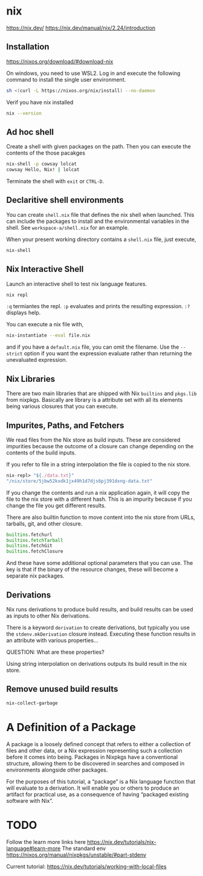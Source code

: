 # nix

<https://nix.dev/>
<https://nix.dev/manual/nix/2.24/introduction>

## Installation

<https://nixos.org/download/#download-nix>

On windows, you need to use WSL2. Log in and execute the following command to install the single user environment.

```bash
sh <(curl -L https://nixos.org/nix/install) --no-daemon
```

Verif you have nix installed

```bash
nix --version
```

## Ad hoc shell

Create a shell with given packages on the path. Then you can execute the contents of the those pacakges

```bash
nix-shell -p cowsay lolcat
cowsay Hello, Nix! | lolcat
```

Terminate the shell with `exit` or `CTRL-D`.

## Declaritive shell environments

You can create `shell.nix` file that defines the nix shell when launched. This can include the packages to install
and the environmental variables in the shell. See `workspace-a/shell.nix` for an example.

When your present working directory contains a `shell.nix` file, just execute,

```bash
nix-shell
```

## Nix Interactive Shell

Launch an interactive shell to test nix language features.

```bash
nix repl
```

`:q` termiantes the repl. `:p` evaluates and prints the resulting expression. `:?` displays help.

You can execute a nix file with, 

```bash
nix-instantiate --eval file.nix
```

and if you have a `default.nix` file, you can omit the filename. Use the `--strict` option if you want the expression
evaluate rather than returning the unevaluated expression.

## Nix Libraries

There are two main libraries that are shipped with Nix `builtins` and `pkgs.lib` from nixpkgs. Basically are library
is a attribute set with all its elements being various closures that you can execute.

## Impurites, Paths, and Fetchers

We read files from the Nix store as build inputs. These are considered impurities because the outcome of a closure
can change depending on the contents of the build inputs.

If you refer to file in a string interpolation the file is copied to the nix store. 

```nix
nix-repl> "${./data.txt}"
"/nix/store/5jbw52kxdk1jx49h1d7djs6pj391dxng-data.txt"
```

If you change the contents and run a nix application again, it will copy the file to the nix store with a different
hash. This is an impurity because if you change the file you get different results.

There are also builtin function to move content into the nix store from URLs, tarballs, git, and other closure.

```nix
builtins.fetchurl
builtins.fetchTarball
builtins.fetchGit
builtins.fetchClosure
```

And these have some additional optional parameters that you can use. The key is that if the binary of the resource 
changes, these will become a separate nix packages.

## Derivations

Nix runs derivations to produce build results, and build results can be used as inputs to other Nix derivations.

There is a keyword `derivation` to create derivations, but typically you use the `stdenv.mkDerivation` closure
instead. Executing these function results in an attribute with various properties...

QUESTION: What are these properties?

Using string interpolation on derivations outputs its build result in the nix store.

## Remove unused build results

```bash
nix-collect-garbage
```

# A Definition of a Package

A package is a loosely defined concept that refers to either a collection of files and other data, or a Nix expression 
representing such a collection before it comes into being. Packages in Nixpkgs have a conventional structure, allowing 
them to be discovered in searches and composed in environments alongside other packages.

For the purposes of this tutorial, a “package” is a Nix language function that will evaluate to a derivation. It will 
enable you or others to produce an artifact for practical use, as a consequence of having “packaged existing software 
with Nix”.

# TODO

Follow the learn more links here https://nix.dev/tutorials/nix-language#learn-more
The standard env https://nixos.org/manual/nixpkgs/unstable/#part-stdenv

Current tutorial: https://nix.dev/tutorials/working-with-local-files